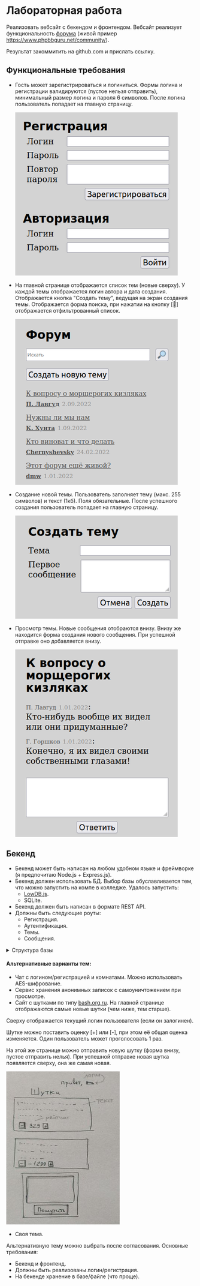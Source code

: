 # Лабораторная работа

Реализовать вебсайт с бекендом и фронтендом.
Вебсайт реализует функциональность [форума](https://ru.wikipedia.org/wiki/%D0%92%D0%B5%D0%B1-%D1%84%D0%BE%D1%80%D1%83%D0%BC)
(живой пример https://www.phpbbguru.net/community/).

Результат закоммитить на github.com и прислать ссылку.

## Функциональные требования
* Гость может зарегистрироваться и логиниться.
Формы логина и регистрации валидируются (пустое нельзя отправить),
минимальный размер логина и пароля 6 символов. После логина пользователь
попадает на главную страницу.

  ![](src/assets/programs/2022-2/img.png)

* На главной странице отображается список тем (новые сверху).
У каждой темы отображается логин автора и дата создания.
Отображается кнопка "Создать тему", ведущая на экран создания темы.
Отображается форма поиска, при нажатии на кнопку [🔎] отображается отфильтрованный список.

  ![](src/assets/programs/2022-2/img_1.png)

* Создание новой темы. Пользователь заполняет тему (макс. 255 символов) и текст (1кб). 
Поля обязательные. После успешного создания пользователь попадает на главную страницу.

  ![](src/assets/programs/2022-2/img_2.png)


* Просмотр темы. Новые сообщения отобраются внизу. Внизу же находится форма создания нового
сообщения. При успешной отправке оно добавляется внизу.

  ![](src/assets/programs/2022-2/img_3.png)

## Бекенд
* Бекенд может быть написан на любом удобном языке и фреймворке 
(я предпочитаю Node.js + Express.js).
* Бекенд должен использовать БД. Выбор базы обуславливается тем, что 
можно запустить на компе в колледже. Удалось запустить:
  * [LowDB.js](https://github.com/typicode/lowdb).
  * SQLite.
* Бекенд должен быть написан в формате REST API.
* Должны быть следующие роуты:
  * Регистрация.
  * Аутентификация.
  * Темы.
  * Сообщения.
<details>
  <summary>Структура базы</summary>
  
  ```sql
  CREATE TABLE IF NOT EXISTS users (
    id INTEGER PRIMARY KEY AUTOINCREMENT,
    login TEXT NOT NULL,
    password TEXT NOT NULL
  );

  CREATE TABLE IF NOT EXISTS tokens (
    id INTEGER PRIMARY KEY AUTOINCREMENT,
    userId INTEGER NOT NULL,
    token TEXT NOT NULL,
    FOREIGN KEY(userId) REFERENCES users(id)
  );

  CREATE TABLE IF NOT EXISTS topics (
    id INTEGER PRIMARY KEY AUTOINCREMENT,
    theme TEXT NOT NULL,
    authorId INTEGER NOT NULL,
    createdAt INTEGER NOT NULL,
    FOREIGN KEY(authorId) REFERENCES users(id)
  );

  CREATE TABLE IF NOT EXISTS messages (
    id INTEGER PRIMARY KEY AUTOINCREMENT,
    body TEXT NOT NULL,
    topicId INTEGER NOT NULL,
    authorId INTEGER NOT NULL,
    createdAt INTEGER NOT NULL,
    FOREIGN KEY(authorId) REFERENCES users(id),
    FOREIGN KEY(topicId) REFERENCES topics(id)
  );    
  ```

</details>

#### Альтернативные варианты тем:
* Чат с логином/регистрацией и комнатами. Можно использовать AES-шифрование.
* Сервис хранения анонимных записок с самоуничтожением при просмотре.
* Сайт с шутками по типу [bash.org.ru](https://ru.wikipedia.org/wiki/Bash.im).
 На главной странице отображаются самые новые шутки 
(чем ниже, тем старше).

Сверху отображается текущий логин пользователя (если он залогинен).

Шутке можно поставить оценку [+] или [-], при этом её общая оценка
изменяется. Один пользователь может проголосовать 1 раз.

На этой же странице можно отправить новую шутку (форма внизу, пустое отправить нелья).
При успешной отправке новая шутка появляется сверху, она же самая новая.
 
![](src/assets/programs/2022-2/2.jpeg)
* Своя тема.

Альтернативную тему можно выбрать после согласования. Основные требования:
* Бекенд и фронтенд.
* Должны быть реализованы логин/регистрация.
* На бекенде хранение в базе/файле (что проще).
